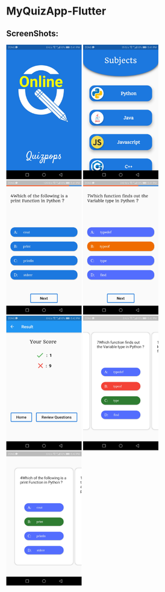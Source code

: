# MyQuizApp-Flutter


## ScreenShots:

<kbd><img src="ScreenShots/Screenshot_20201118-174109.jpg" width="200"></kbd>
<kbd><img src="ScreenShots/Screenshot_20201118-174114.jpg" width="200"></kbd>
 <kbd> <img src="ScreenShots/Screenshot_20201118-174123.jpg" width="200"></kbd>
 <kbd> <img src="ScreenShots/Screenshot_20201118-174152.jpg" width="200"></kbd>
 <kbd> <img src="ScreenShots/Screenshot_20201118-174200.jpg" width="200"></kbd>
 <kbd> <img src="ScreenShots/Screenshot_20201118-174208.jpg" width="200"></kbd>
 <kbd> <img src="ScreenShots/Screenshot_20201118-174215.jpg" width="200"></kbd>
